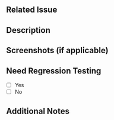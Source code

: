 ## Related Issue
<!-- If this PR addresses an issue, link it here (e.g., "Closes #123") -->

## Description
<!-- A description of the changes made in this PR -->

## Screenshots (if applicable)
<!-- Attach any screenshots that help explain your changes -->

## Need Regression Testing
- [ ] Yes
- [ ] No

## Additional Notes
<!-- Add any other context or comments about the PR here -->
